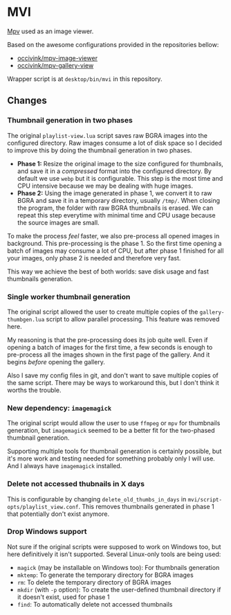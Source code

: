 # MVI

[Mpv](https://github.com/mpv-player/mpv) used as an image viewer.

Based on the awesome configurations provided in the repositories bellow:

- [occivink/mpv-image-viewer](https://github.com/occivink/mpv-image-viewer)
- [occivink/mpv-gallery-view](https://github.com/occivink/mpv-gallery-view)

Wrapper script is at `desktop/bin/mvi` in this repository.

## Changes

### Thumbnail generation in two phases

The original `playlist-view.lua` script saves raw BGRA images into the configured directory. Raw images consume a lot of disk space so I decided to improve this by doing the thumbnail generation in two phases.

- **Phase 1:** Resize the original image to the size configured for thumbnails, and save it in a *compressed* format into the configured directory. By default we use `webp` but it is configurable. This step is the most time and CPU intensive because we may be dealing with huge images.
- **Phase 2:** Using the image generated in phase 1, we convert it to raw BGRA and save it in a temporary directory, usually `/tmp/`. When closing the program, the folder with raw BGRA thumbnails is erased. We can repeat this step everytime with minimal time and CPU usage because the source images are small.

To make the process *feel* faster, we also pre-process all opened images in background. This pre-processing is the phase 1. So the first time opening a batch of images may consume a lot of CPU, but after phase 1 finished for all your images, only phase 2 is needed and therefore very fast.

This way we achieve the best of both worlds: save disk usage and fast thumbnails generation.

### Single worker thumbnail generation

The original script allowed the user to create multiple copies of the `gallery-thumbgen.lua` script to allow parallel processing. This feature was removed here.

My reasoning is that the pre-processing does its job quite well. Even if opening a batch of images for the first time, a few seconds is enough to pre-process all the images shown in the first page of the gallery. And it begins *before* opening the gallery.

Also I save my config files in git, and don't want to save multiple copies of the same script. There may be ways to workaround this, but I don't think it worths the trouble.

### New dependency: `imagemagick`

The original script would allow the user to use `ffmpeg` or `mpv` for thumbnails generation, but `imagemagick` seemed to be a better fit for the two-phased thumbnail generation. 

Supporting multiple tools for thumbnail generation is certainly possible, but it's more work and testing needed for something probably only I will use. And I always have `imagemagick` installed.

### Delete not accessed thubnails in X days

This is configurable by changing `delete_old_thumbs_in_days` in `mvi/script-opts/playlist_view.conf`. This removes thumbnails generated in phase 1 that potentially don't exist anymore.

### Drop Windows support

Not sure if the original scripts were supposed to work on Windows too, but here definitively it isn't supported. Several Linux-only tools are being used:

- `magick` (may be installable on Windows too): For thumbnails generation
- `mktemp`: To generate the temporary directory for BGRA images
- `rm`: To delete the temporary directory of BGRA images
- `mkdir` (with `-p` option): To create the user-defined thumbnail directory if it doesn't exist, used for phase 1
- `find`: To automatically delete not accessed thumbnails
